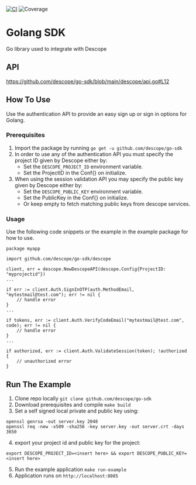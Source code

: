 [![CI](https://github.com/descope/go-sdk/actions/workflows/ci.yml/badge.svg)](https://github.com/descope/go-sdk/actions/workflows/ci.yml)
![Coverage](https://img.shields.io/badge/Coverage-2-red)

# Golang SDK

Go library used to integrate with Descope

## API

https://github.com/descope/go-sdk/blob/main/descope/api.go#L12

## How To Use

Use the authentication API to provide an easy sign up or sign in options for Golang.

### Prerequisites

1. Import the package by running `go get -u github.com/descope/go-sdk`
1. In order to use any of the authentication API you must specify the project ID given by Descope either by:
   - Set the `DESCOPE_PROJECT_ID` environment variable.
   - Set the ProjectID in the Conf{} on initialize.
1. When using the session validation API you may specify the public key given by Descope either by:
   - Set the `DESCOPE_PUBLIC_KEY` environment variable.
   - Set the PublicKey in the Conf{} on initialize.
   - Or keep empty to fetch matching public keys from descope services.

### Usage

Use the following code snippets or the example in the example package for how to use.

```
package myapp

import github.com/descope/go-sdk/descope

client, err = descope.NewDescopeAPI(descope.Config{ProjectID: "myprojectid"})
...

if err := client.Auth.SignInOTP(auth.MethodEmail, "mytestmail@test.com"); err != nil {
    // handle error
}
...

if tokens, err := client.Auth.VerifyCodeEmail("mytestmail@test.com", code); err != nil {
    // handle error
}
...

if authorized, err := client.Auth.ValidateSession(token); !authorized {
    // unauthorized error
}
```

## Run The Example

1. Clone repo locally `git clone github.com/descope/go-sdk`
1. Download prerequisites and compile `make build`
1. Set a self signed local private and public key using:

```
openssl genrsa -out server.key 2048
openssl req -new -x509 -sha256 -key server.key -out server.crt -days 3650
```

4. export your project id and public key for the project:

```
export DESCOPE_PROJECT_ID=<insert here> && export DESCOPE_PUBLIC_KEY=<insert here>
```

5. Run the example application `make run-example`
6. Application runs on `http://localhost:8085`

